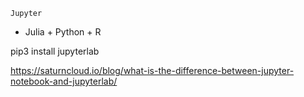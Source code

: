 `Jupyter`
- Julia + Python + R


pip3 install jupyterlab


https://saturncloud.io/blog/what-is-the-difference-between-jupyter-notebook-and-jupyterlab/